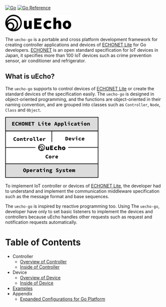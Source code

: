 [![Go](https://github.com/cybergarage/uecho-go/actions/workflows/make.yml/badge.svg)](https://github.com/cybergarage/uecho-go/actions/workflows/make.yml)
 [![Go Reference](https://pkg.go.dev/badge/github.com/cybergarage/uecho-go.svg)](https://pkg.go.dev/github.com/cybergarage/uecho-go)

![logo](https://raw.githubusercontent.com/cybergarage/uecho-go/master/doc/img/logo.png)

The `uecho-go` is a portable and cross platform development framework for creating controller applications and devices of [ECHONET Lite][enet] for Go developers. [ECHONET][enet] is an open standard specification for IoT devices in Japan, it specifies more than 100 IoT devices such as crime prevention sensor, air conditioner and refrigerator.

## What is uEcho?

The `uecho-go` supports to control devices of [ECHONET Lite][enet] or create the standard devices of the specification easily. The `uecho-go` is designed in object-oriented programming, and the functions are object-oriented in their naming convention, and are grouped into classes such as `Controller`, `Node`, `Class` and `Object`.

![framwork](https://raw.githubusercontent.com/cybergarage/uecho-go/master/doc/img/framework.png)

To implement IoT controller or devices of [ECHONET Lite][enet], the developer had to understand and implement the communication middleware specification such as the message format and base sequences.

The `uecho-go` is inspired by reactive programming too. Using The `uecho-go`, developer have only to set basic listeners to implement the devices and controllers because uEcho handles other requests such as request and notification requests automatically.

# Table of Contents

- Controller
  - [Overview of Controller](https://github.com/cybergarage/uecho-go/blob/master/doc/controller_overview.md)
  - [Inside of Controller](https://github.com/cybergarage/uecho-go/blob/master/doc/controller_inside.md)
- Device
  - [Overview of Device](https://github.com/cybergarage/uecho-go/blob/master/doc/device_overview.md)
  - [Inside of Device](https://github.com/cybergarage/uecho-go/blob/master/doc/device_inside.md)
- [Examples](https://github.com/cybergarage/uecho-go/blob/master/doc/examples.md)
- Appendix
  - [Expanded Configurations for Go Platform](https://github.com/cybergarage/uecho-go/blob/master/doc/extension.md)

[enet]:http://echonet.jp/english/
